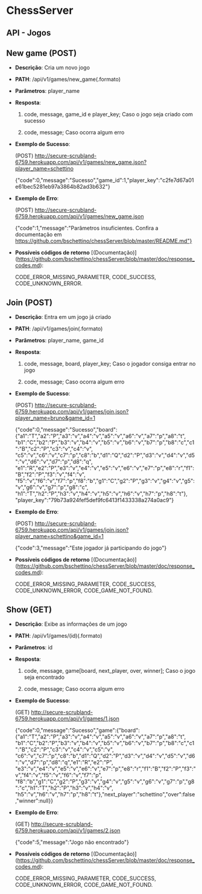 ChessServer
=======
API - Jogos
-----------

New game (POST)
-----------
* **Descrição**: Cria um novo jogo


* **PATH**: /api/v1/games/new_game(.formato)


* **Parâmetros**: player_name


* **Resposta**:


    1. code, message, game_id e player_key; Caso o jogo seja criado com sucesso

    2. code, message; Caso ocorra algum erro


* **Exemplo de Sucesso**:


    (POST) http://secure-scrubland-6759.herokuapp.com/api/v1/games/new_game.json?player_name=schettino


    {"code":0,"message":"Sucesso","game_id":1,"player_key":"c2fe7d67a01e61bec5281eb97a3864b82ad3b632"}


* **Exemplo de Erro**:


    (POST) http://secure-scrubland-6759.herokuapp.com/api/v1/games/new_game.json


    {"code":1,"message":"Parâmetros insuficientes. Confira a documentação em https://github.com/bschettino/chessServer/blob/master/README.md"}

* **Possíveis códigos de retorno** [(Documentação)] (https://github.com/bschettino/chessServer/blob/master/doc/response_codes.md):


    CODE_ERROR_MISSING_PARAMETER, CODE_SUCCESS, CODE_UNKNOWN_ERROR.

Join (POST)
-----------
* **Descrição**: Entra em um jogo já criado


* **PATH**: /api/v1/games/join(.formato)


* **Parâmetros**: player_name, game_id


* **Resposta**:


    1. code, message, board, player_key; Caso o jogador consiga entrar no jogo

    2. code, message; Caso ocorra algum erro


* **Exemplo de Sucesso**:


    (POST) http://secure-scrubland-6759.herokuapp.com/api/v1/games/join.json?player_name=bruno&game_id=1


    {"code":0,"message":"Sucesso","board":{"a1":"T","a2":"P","a3":"v","a4":"v","a5":"v","a6":"v","a7":"p","a8":"t",
    "b1":"C","b2":"P","b3":"v","b4":"v","b5":"v","b6":"v","b7":"p","b8":"c","c1":"B","c2":"P","c3":"v","c4":"v",
    "c5":"v","c6":"v","c7":"p","c8":"b","d1":"Q","d2":"P","d3":"v","d4":"v","d5":"v","d6":"v","d7":"p","d8":"q",
    "e1":"R","e2":"P","e3":"v","e4":"v","e5":"v","e6":"v","e7":"p","e8":"r","f1":"B","f2":"P","f3":"v","f4":"v",
    "f5":"v","f6":"v","f7":"p","f8":"b","g1":"C","g2":"P","g3":"v","g4":"v","g5":"v","g6":"v","g7":"p","g8":"c",
    "h1":"T","h2":"P","h3":"v","h4":"v","h5":"v","h6":"v","h7":"p","h8":"t"},
    "player_key":"79b73a924fef5def9fc6413f1433338a274a0ac9"}


* **Exemplo de Erro**:


    (POST) http://secure-scrubland-6759.herokuapp.com/api/v1/games/join.json?player_name=schettino&game_id=1


    {"code":3,"message":"Este jogador já participando do jogo"}

* **Possíveis códigos de retorno** [(Documentação)] (https://github.com/bschettino/chessServer/blob/master/doc/response_codes.md):


    CODE_ERROR_MISSING_PARAMETER, CODE_SUCCESS, CODE_UNKNOWN_ERROR, CODE_GAME_NOT_FOUND.

Show (GET)
-----------
* **Descrição**: Exibe as informações de um jogo


* **PATH**: /api/v1/games/(id)(.formato)


* **Parâmetros**: id


* **Resposta**:


    1. code, message, game[board, next_player, over, winner]; Caso o jogo seja encontrado

    2. code, message; Caso ocorra algum erro


* **Exemplo de Sucesso**:


    (GET) http://secure-scrubland-6759.herokuapp.com/api/v1/games/1.json


    {"code":0,"message":"Sucesso","game":{"board":{"a1":"T","a2":"P","a3":"v","a4":"v","a5":"v","a6":"v","a7":"p","a8":"t",
    "b1":"C","b2":"P","b3":"v","b4":"v","b5":"v","b6":"v","b7":"p","b8":"c","c1":"B","c2":"P","c3":"v","c4":"v","c5":"v",
    "c6":"v","c7":"p","c8":"b","d1":"Q","d2":"P","d3":"v","d4":"v","d5":"v","d6":"v","d7":"p","d8":"q","e1":"R","e2":"P",
    "e3":"v","e4":"v","e5":"v","e6":"v","e7":"p","e8":"r","f1":"B","f2":"P","f3":"v","f4":"v","f5":"v","f6":"v","f7":"p",
    "f8":"b","g1":"C","g2":"P","g3":"v","g4":"v","g5":"v","g6":"v","g7":"p","g8":"c","h1":"T","h2":"P","h3":"v","h4":"v",
    "h5":"v","h6":"v","h7":"p","h8":"t"},"next_player":"schettino","over":false,"winner":null}}


* **Exemplo de Erro**:


    (GET) http://secure-scrubland-6759.herokuapp.com/api/v1/games/2.json


    {"code":5,"message":"Jogo não encontrado"}

* **Possíveis códigos de retorno** [(Documentação)] (https://github.com/bschettino/chessServer/blob/master/doc/response_codes.md):


    CODE_ERROR_MISSING_PARAMETER, CODE_SUCCESS, CODE_UNKNOWN_ERROR, CODE_GAME_NOT_FOUND.


